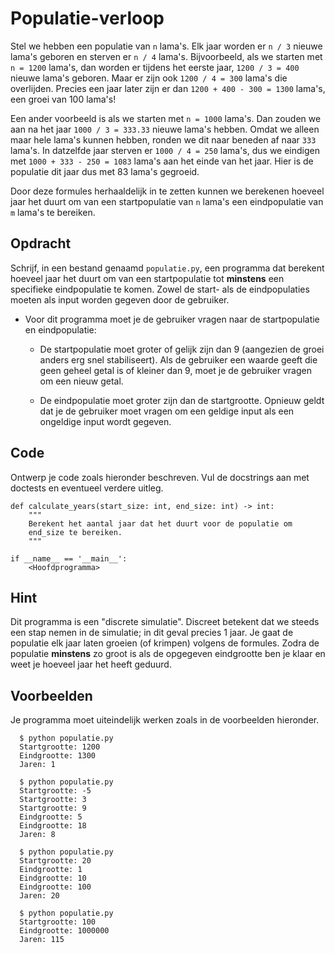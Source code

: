 # Populatie-verloop

Stel we hebben een populatie van `n` lama's. Elk jaar worden er `n / 3` nieuwe lama's geboren en sterven er `n / 4` lama's.
Bijvoorbeeld, als we starten met `n = 1200` lama's, dan worden er tijdens het eerste jaar, `1200 / 3 = 400` nieuwe lama's geboren. Maar er zijn ook `1200 / 4 = 300` lama's die overlijden.
Precies een jaar later zijn er dan `1200 + 400 - 300 = 1300` lama's, een groei van 100 lama's!

Een ander voorbeeld is als we starten met `n = 1000` lama's. Dan zouden we aan na het jaar `1000 / 3 = 333.33` nieuwe lama's hebben. Omdat we alleen maar hele lama's kunnen hebben, ronden we dit naar beneden af naar `333` lama's.
In datzelfde jaar sterven er `1000 / 4 = 250` lama's, dus we eindigen met `1000 + 333 - 250 = 1083` lama's aan het einde van het jaar. Hier is de populatie dit jaar dus met 83 lama's gegroeid.

Door deze formules herhaaldelijk in te zetten kunnen we berekenen hoeveel jaar het duurt om van een startpopulatie van `n` lama's een eindpopulatie van `m` lama's te bereiken.

## Opdracht

Schrijf, in een bestand genaamd `populatie.py`, een programma dat berekent hoeveel jaar het duurt om van een startpopulatie tot **minstens** een specifieke eindpopulatie te komen.
Zowel de start- als de eindpopulaties moeten als input worden gegeven door de gebruiker.

* Voor dit programma moet je de gebruiker vragen naar de startpopulatie en eindpopulatie:

    * De startpopulatie moet groter of gelijk zijn dan 9 (aangezien de groei anders erg snel stabiliseert). Als de gebruiker een waarde geeft die geen geheel getal is of kleiner dan 9, moet je de gebruiker vragen om een nieuw getal.

    * De eindpopulatie moet groter zijn dan de startgrootte. Opnieuw geldt dat je de gebruiker moet vragen om een geldige input als een ongeldige input wordt gegeven.

## Code

Ontwerp je code zoals hieronder beschreven. Vul de docstrings aan met doctests en eventueel verdere uitleg.

    def calculate_years(start_size: int, end_size: int) -> int:
        """
        Berekent het aantal jaar dat het duurt voor de populatie om 
        end_size te bereiken.
        """

    if __name__ == '__main__':
        <Hoofdprogramma>

## Hint

Dit programma is een "discrete simulatie". Discreet betekent dat we steeds een stap nemen in de simulatie; in dit geval precies 1 jaar. Je gaat de populatie elk jaar laten groeien (of krimpen) volgens de formules. Zodra de populatie **minstens** zo groot is als de opgegeven eindgrootte ben je klaar en weet je hoeveel jaar het heeft geduurd.

## Voorbeelden

Je programma moet uiteindelijk werken zoals in de voorbeelden hieronder.

      $ python populatie.py
      Startgrootte: 1200
      Eindgrootte: 1300
      Jaren: 1

      $ python populatie.py
      Startgrootte: -5
      Startgrootte: 3
      Startgrootte: 9
      Eindgrootte: 5
      Eindgrootte: 18
      Jaren: 8

      $ python populatie.py
      Startgrootte: 20
      Eindgrootte: 1
      Eindgrootte: 10
      Eindgrootte: 100
      Jaren: 20

      $ python populatie.py
      Startgrootte: 100
      Eindgrootte: 1000000
      Jaren: 115
